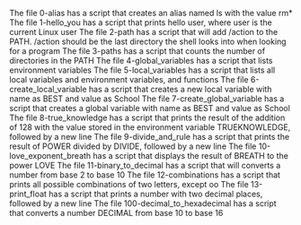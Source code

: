 The file 0-alias has a script that creates an alias named ls with the value rm*
The file 1-hello_you has a script that prints hello user, where user is the current Linux user
The file 2-path has a script that will add /action to the PATH. /action should be the last directory the shell looks into when looking for a program
The file 3-paths has a script that counts the number of directories in the PATH
 The file 4-global_variables has a script that  lists environment variables
The file 5-local_variables  has a script that lists all local variables and environment variables, and functions
The file 6-create_local_variable has a script that creates a new local variable with name as BEST and value as School
The file 7-create_global_variable has a script that creates a global variable with name as BEST and value as School
The file 8-true_knowledge has a script that prints the result of the addition of 128 with the value stored in the environment variable TRUEKNOWLEDGE, followed by a new line
The file 9-divide_and_rule has a script that prints the result of POWER divided by DIVIDE, followed by a new line
The file 10-love_exponent_breath has a script that displays the result of BREATH to the power LOVE
The file 11-binary_to_decimal has a script that will converts a number from base 2 to base 10
The file 12-combinations has a script that prints all possible combinations of two letters, except oo
The file 13-print_float has a script that prints a number with two decimal places, followed by a new line
The file 100-decimal_to_hexadecimal has a script that  converts a number DECIMAL from base 10 to base 16
